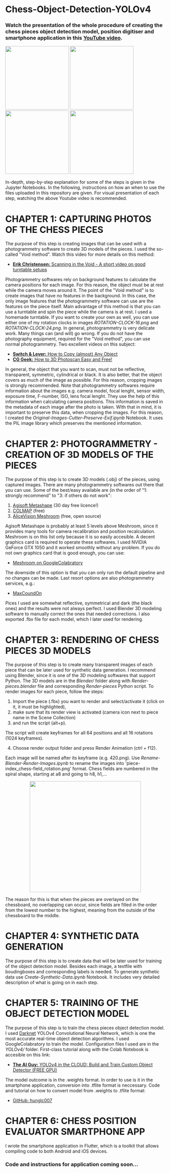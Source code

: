 # Chess-Object-Detection-YOLOv4

### Watch the presentation of the whole procedure of creating the chess pieces object detection model, position digitiser and smartphone application in this [YouTube video](https://www.youtube.com/watch?v=Tj1lcSwxBYY).

<p float="left">
  <img src="README/Screenshot-1.png" width="200" />
  <img src="README/Screenshot-2.png" width="200" />
  <img src="README/Screenshot-3.png" width="200" />
  <img src="README/Screenshot-4.png" width="200" />
</p>

In-depth, step-by-step explanation for some of the steps is given in the Jupyter Notebooks. In the following, instructions on how an when to use the files uploaded in this repository are given. For visual presentation of each step, watching the above Youtube video is recommended.

# CHAPTER 1: CAPTURING PHOTOS OF THE CHESS PIECES 

The purpose of this step is creating images that can be used with a photogrammetry software to create 3D models of the pieces. I used the so-called "Void method". Watch this video for more details on this method:
- [**Erik Christensen:** Scanning in the Void - A short video on good turntable setups](https://www.youtube.com/watch?v=Il6LVXqSlRg)

Photogrammetry softwares rely on background features to calculate the camera positions for each image. For this reason, the object must be at rest while the camera moves around it. The point of the "Void method" is to create images that have no features in the background. In this case, the only image features that the photogrammetry software can use are the features on the piece itself. Main advantage of this method is that you can use a turntable and spin the piece while the camera is at rest. I used a homemade turntable. If you want to create your own as well, you can use either one of my rotation clocks in images _ROTATION-CLOCK-16.png_ and _ROTATION-CLOCK-24.png_. In general, photogrammetry is very delicate work. Many things can (and will) go wrong. If you do not have the photography equipment, required for the "Void method", you can use normal photogrammetry. Two excellent videos on this subject:
- [**Switch & Lever:** How to Copy (almost) Any Object](https://www.youtube.com/watch?v=0WTns1ItVss) 
- [**CG Geek:** How to 3D Photoscan Easy and Free!](https://www.youtube.com/watch?v=k4NTf0hMjtY)

In general, the object that you want to scan, must not be reflective, transparent, symmetric, cylindrical or black. It is also better, that the object covers as much of the image as possible. For this reason, cropping images is strongly recommended. Note that photogrammetry softwares require information about the images e.g. camera model, focal lenght, sensor width, exposure time, F-number, ISO, lens focal lenght. They use the help of this information when calculating camera positions. This information is saved in the metadata of each image after the photo is taken. WIth that in mind, it is important to preserve this data, when cropping the images. For this reason, I created the _Original-Images-Cutter-Preserve-Exif.ipynb_ Notebook. It uses the PIL image library which preserves the mentioned information. 

# CHAPTER 2: PHOTOGRAMMETRY - CREATION OF 3D MODELS OF THE PIECES

The purpose of this step is to create 3D models (.obj) of the pieces, using captured images. There are many photogrammetry softwares out there that you can use. Some of the best/easy available are (in the order of "1: strongly recommend" to "3: if others do not work":

1. [Agisoft Metashape](https://www.agisoft.com/) (30 day free licence!)
2. [COLMAP](https://colmap.github.io/) (free)
3. [AliceVision Meshroom](https://alicevision.org/) (free, open source)

Agisoft Metashape is probably at least 5 levels above Meshroom, since it provides many tools for camera recalibration and position recalculation. Meshroom is on this list only because it is so easily accesible. A decent graphics card is required to operate these softwares. I used NVIDIA GeForce GTX 1050 and it worked smoothly without any problem. If you do not own graphics card that is good enough, you can use:

- [Meshroom on GoogleColabratory](https://gist.github.com/donmahallem/22134574382b7bd8a67c1550734fcfc4) 

The downside of this option is that you can only run the default pipeline and no changes can be made. Last resort options are also photogrammetry services, e.g.:

- [MaxCoundOn](https://photogrammetry.maxcloudon.com/)

Pices I used are somewhat reflective, symmetrical and dark (the black ones) and the results were not always perfect. I used Blender 3D modeling software to manually correct the ones that needed corrections. I also exported .fbx file for each model, which I later used for rendering.

# CHAPTER 3: RENDERING OF CHESS PIECES 3D MODELS

The purpose of this step is to create many transparent images of each piece that can be later used for synthetic data generation. I recommend using Blender, since it is one of the 3D modeling softwares that support Python. The 3D models are in the _Blender/_ folder along with _Render-pieces.blender_ file and corresponding _Render-pieces_ Python script. To render images for each piece, follow the steps:
1. Import the piece (.fbx) you want to render and select/activate it (click on it, it must be highlighted), 
2. make sure that its render view is activated (camera icon next to piece name in the Scene Collection)
3. and run the script (alt+p).

The script will create keyframes for all 64 positions and all 16 rotations (1024 keyframes). 

4. Choose render output folder and press Render Animation (ctrl + f12).

Each image will be named after its keyframe (e.g. 420.png). Use _Rename-Blender-Render-Images.ipynb_ to rename the images into 'piece-index_chess-field_rotation.png' format. Chess fields are numbered in the spiral shape, starting at a8 and going to h8, h1,... 
<p align="center">
<img src="README/chessboard-render.png" width="350" height="350">
</p>
The reason for this is that when the pieces are overlayed on the chessboard, no overlapping can occur, since fields are filled in the order from the lowest number to the highest, meaning from the outside of the chessboard to the middle.

# CHAPTER 4: SYNTHETIC DATA GENERATION

The purpose of this step is to create data that will be later used for training of the object detection model. Besides each image, a textfile with boudingboxes and corresponding labels is needed. To generate synthetic data use _Create-Synthetic-Data.ipynb_ Notebook. It includes very detailed description of what is going on in each step.

# CHAPTER 5: TRAINING OF THE OBJECT DETECTION MODEL

The purpose of this step is to train the chess pieces object detection model. I used [Darknet](https://github.com/AlexeyAB/darknet) YOLOv4 Convolutional Neural Network, which is one the most accurate real-time object detection algorithms. I used GoogleColabratory to train the model. Configuration files I used are in the _YOLOv4/_ folder. First-class tutorial along with the Colab Notebook is accesible on this link:

- [**The AI Guy:** YOLOv4 in the CLOUD: Build and Train Custom Object Detector (FREE GPU)](https://www.youtube.com/watch?v=mmj3nxGT2YQ)

The model outcome is in the .weights format. In order to use is it in the smartphone application, conversion into .tflite format is neccessary. Code and tutorial on how to convert model from .weights to .tflite format:

- [GitHub: hunglc007](https://github.com/hunglc007/tensorflow-yolov4-tflite)


# CHAPTER 6: CHESS POSITION EVALUATOR SMARTPHONE APP

I wrote the smartphone application in Flutter, which is a toolkit that allows compiling code to both Android and iOS devices.

### Code and instructions for application coming soon...

